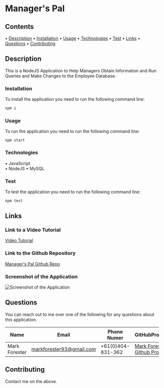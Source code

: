 # Manager's Pal

## Contents

• [Description](#description)
• [Installation](#installation)
• [Usage](#usage)
• [Technologies](#technologies)
• [Test](#test)
• [Links](#links)
• [Questions](#questions)
• [Contributing](#contributing)

## Description

This is a NodeJS Application to Help Managers Obtain Information and Run Queries and Make Changes to the Employee Database.

### Installation

To install the application you need to run the following command line:

```bash
npm i
```

### Usage

To run the application you need to run the following command line:

```
npm start
```

### Technologies

• JavaScript  
• NodeJS
• MySQL

### Test

To test the application you need to run the following command line:

```bash
npm test
```

## Links

### Link to a Video Tutorial

[Video Tutorial](pending)

### Link to the Github Repository

[Manager's Pal Github Repo](https://github.com/forester93/managers-pal/)

### Screenshot of the Application

![Screenshot of the Application](./images/screenshot-sample.png)

## Questions

You can reach out to me over one of the following for any questions about this application.

| Name          | Email                    | Phone Numer       | GitHubProfile                                                  |
| ------------- | ------------------------ | ----------------- | -------------------------------------------------------------- |
| Mark Forester | markforester93@gmail.com | +61(0)404-831-362 | [Mark Forester Github Profile](https://github.com/forester93/) |

## Contributing

Contact me on the above.
